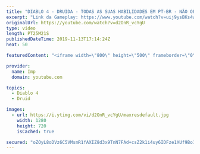 ```yaml
---
title: "DIABLO 4 - DRUIDA - TODAS AS SUAS HABILIDADES EM PT-BR - NÃO OFICIAL"
excerpt: "Link da Gameplay: https://www.youtube.com/watch?v=uij9ysBKs4w&t=4s Lives nos Canais abaixo, siga pra não perder nenhuma! ⭐ Seja Membro no ..."
originalUrl: https://youtube.com/watch?v=d2OnR_vcYgU
type: video
length: PT25M21S
publishedDateTime: 2019-11-13T17:14:24Z
heat: 50

featuredContent: "<iframe width=\"800\" height=\"500\" frameborder=\"0\" src=\"https://www.youtube.com/embed/d2OnR_vcYgU\" allow=\"accelerometer; autoplay; encrypted-media; gyroscope; picture-in-picture\" allowfullscreen></iframe>"

provider:
  name: Imp
  domain: youtube.com

topics:
  - Diablo 4
  - Druid

images:
  - url: https://i.ytimg.com/vi/d2OnR_vcYgU/maxresdefault.jpg
    width: 1280
    height: 720
    isCached: true

secured: "oZOyL8oDVz6C5VMsmR1fAXIZ8d3x9TnN7FAd+csZ2k1i4uy6IDFze1XUf9Bo1zgXLigDChSrngRTbsQEBaS0IhFJ+Jk2XECkxj9F5L0smTb3NfDjzwgBbk/uxR0ufn3Mgn2aBCuopAA26HBxu6vH06xWWUeUn1Z5o3uIcvG05W6x3nigKx2WqowOW+TRFzg0+gJUuKtZoSWwMgkxEHZb0xZ6Wp9h31+LAPOn+IqS6rxqnh+ls2+ZWhUYTXCRbaK7x4QcKgGvFF2ekGaXHnh3v4tmRUVkOgvbvU/P0GCYcdRCc50zsRiojR/sfxg+4kLMLK55ns5KRk5QdCQXNC49sBj9dXVktRD9i5mvoVd0qkbOpMYjPcku0vUAWb45TfX49T5oDWRfAoWe6W3PZ9V+kRLvc+rMLN//OgHJnrvrW2A=;z6umHx0jMnezNthUjUYzbg=="
---
```


